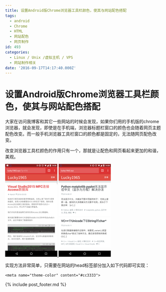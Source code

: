 ```yaml
---
title: 设置Android版Chrome浏览器工具栏颜色，使其与网站配色搭配
tags:
  - android
  - Chrome
  - HTML
  - 网站配色
  - 网页制作
id: 493
categories:
  - Linux / Unix /虚拟主机 / VPS
  - 网站制作相关
date: '2016-09-17T14:17:40.000Z'
---
```


# 设置Android版Chrome浏览器工具栏颜色，使其与网站配色搭配

大家在访问我博客和其它一些网站的时候会发现，如果你们用的手机版的chrome浏览器，就会发现，即使是在手机端，浏览器标题栏窗口的颜色也会随着网页主题配色改变。而一般手机浏览器工具栏窗口的颜色都是固定的，无法随网页配色改变。

改变浏览器工具栏颜色的作用只有一个，那就是让配色和网页看起来更加的和谐，美观。

[![screenshot\_20160917-140845](https://raw.githubusercontent.com/ankanch/blog/master/images/wp-content/uploads/2016/09/Screenshot_20160917-140845-169x300.png) ](https://raw.githubusercontent.com/ankanch/blog/master/images/wp-content/uploads/2016/09/Screenshot_20160917-140845.png)[![screenshot\_20160917-140833](https://raw.githubusercontent.com/ankanch/blog/master/images/wp-content/uploads/2016/09/Screenshot_20160917-140833-1-169x300.png)](https://raw.githubusercontent.com/ankanch/blog/master/images/wp-content/uploads/2016/09/Screenshot_20160917-140833-1.png)

实现方法非常简单，只需要在网站的head标签部分加入如下代码即可实现：

```
<meta name="theme-color" content="#cc3333">
```





{% include post_footer.md %}